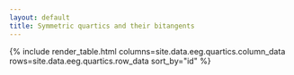 ```yaml
---
layout: default
title: Symmetric quartics and their bitangents
---
```


{% include render_table.html
   columns=site.data.eeg.quartics.column_data
   rows=site.data.eeg.quartics.row_data
   sort_by="id"
%}
